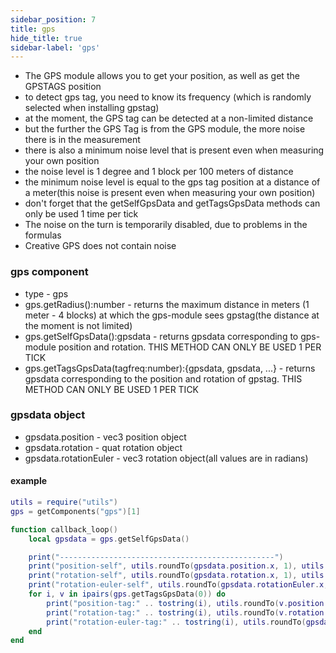 ```yaml
---
sidebar_position: 7
title: gps
hide_title: true
sidebar-label: 'gps'
---
```

 
* The GPS module allows you to get your position, as well as get the GPSTAGS position
* to detect gps tag, you need to know its frequency (which is randomly selected when installing gpstag)
* at the moment, the GPS tag can be detected at a non-limited distance
* but the further the GPS Tag is from the GPS module, the more noise there is in the measurement
* there is also a minimum noise level that is present even when measuring your own position
* the noise level is 1 degree and 1 block per 100 meters of distance
* the minimum noise level is equal to the gps tag position at a distance of a meter(this noise is present even when measuring your own position)
* don't forget that the getSelfGpsData and getTagsGpsData methods can only be used 1 time per tick
* The noise on the turn is temporarily disabled, due to problems in the formulas
* Creative GPS does not contain noise

### gps component
* type - gps
* gps.getRadius():number - returns the maximum distance in meters (1 meter - 4 blocks) at which the gps-module sees gpstag(the distance at the moment is not limited)
* gps.getSelfGpsData():gpsdata - returns gpsdata corresponding to gps-module position and rotation. THIS METHOD CAN ONLY BE USED 1 PER TICK
* gps.getTagsGpsData(tagfreq:number):{gpsdata, gpsdata, ...} - returns gpsdata corresponding to the position and rotation of gpstag. THIS METHOD CAN ONLY BE USED 1 PER TICK

### gpsdata object
* gpsdata.position      - vec3 position object
* gpsdata.rotation      - quat rotation object
* gpsdata.rotationEuler - vec3 rotation object(all values are in radians)

#### example
```lua
utils = require("utils")
gps = getComponents("gps")[1]

function callback_loop()
    local gpsdata = gps.getSelfGpsData()

    print("------------------------------------------------")
    print("position-self", utils.roundTo(gpsdata.position.x, 1), utils.roundTo(gpsdata.position.y, 1), utils.roundTo(gpsdata.position.z, 1))
    print("rotation-self", utils.roundTo(gpsdata.rotation.x, 1), utils.roundTo(gpsdata.rotation.y, 1), utils.roundTo(gpsdata.rotation.z, 1), utils.roundTo(gpsdata.rotation.w, 1))
    print("rotation-euler-self", utils.roundTo(gpsdata.rotationEuler.x, 1), utils.roundTo(gpsdata.rotationEuler.y, 1), utils.roundTo(gpsdata.rotationEuler.z, 1))
    for i, v in ipairs(gps.getTagsGpsData(0)) do
        print("position-tag:" .. tostring(i), utils.roundTo(v.position.x, 1), utils.roundTo(v.position.y, 1), utils.roundTo(v.position.z, 1))
        print("rotation-tag:" .. tostring(i), utils.roundTo(v.rotation.x, 1), utils.roundTo(v.rotation.y, 1), utils.roundTo(v.rotation.z, 1), utils.roundTo(v.rotation.w, 1))
        print("rotation-euler-tag:" .. tostring(i), utils.roundTo(gpsdata.rotationEuler.x, 1), utils.roundTo(gpsdata.rotationEuler.y, 1), utils.roundTo(gpsdata.rotationEuler.z, 1))
    end
end
```